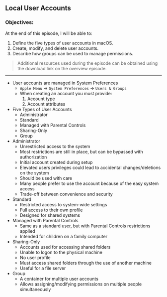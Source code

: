 ## Local User Accounts 

### Objectives:

At the end of this episode, I will be able to:

1. Define the five types of user accounts in macOS.
2. Create, modify, and delete user accounts. 
3. Describe how groups can be used to manage permissions. 

>Additional resources used during the episode can be obtained using the download link on the overview episode.

-----------------------------------------------------------

* User accounts are managed in System Preferences
	+ `Apple Menu` -> `System Preferences` -> `Users & Groups`
	+ When creating an account you must provide:
		1. Account type
		2. Account attributes
* Five Types of User Accounts
	+ Administrator
	+ Standard
	+ Managed with Parental Controls
	+ Sharing-Only
	+ Group
* Administrator
	+ Unrestricted access to the system
	+ Most restrictions are still in place, but can be bypassed with authorization
	+ Initial account created during setup
	+ Elevated users privileges could lead to accidental changes/deletions on the system
	+ Should be used with care
	+ Many people prefer to use the account because of the easy system access
	+ Trade-off between convenience and security
* Standard
	+ Restricted access to system-wide settings
	+ Full access to their own profile
	+ Designed for shared systems
* Managed with Parental Controls
	+ Same as a standard user, but with Parental Controls restrictions applied
	+ Intended for children on a family computer
* Sharing-Only
	+ Accounts used for accessing shared folders
	+ Unable to logon to the physical machine
	+ No user profile
	+ Must access shared folders through the use of another machine
	+ Useful for a file server
* Group
	+ A container for multiple user accounts
	+ Allows assigning/modifying permissions on multiple people simultaneously
